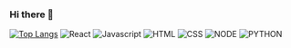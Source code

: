 ### Hi there 👋
[![Top Langs](https://github-readme-stats.vercel.app/api/top-langs/?username=dannyseong)](https://github.com/dannyseong/github-readme-stats)
![React](https://img.shields.io/badge/React-61DAFB?style=for-the-badge&logo=react&logoColor=white)
![Javascript](https://img.shields.io/badge/JavaScript-F7DF1E?style=for-the-badge&logo=javascript&logoColor=white)
![HTML](https://img.shields.io/badge/HTML5-E34F26?style=for-the-badge&logo=html5&logoColor=white)
![CSS](https://img.shields.io/badge/CSS-1572B6?style=for-the-badge&logo=css3&logoColor=white)
![NODE](https://img.shields.io/badge/Node.js-339933?style=for-the-badge&logo=node.js&logoColor=white)
![PYTHON](https://img.shields.io/badge/python-3776AB?style=for-the-badge&logo=python&logoColor=white)
<!--
**dannyseong/dannyseong** is a ✨ _special_ ✨ repository because its `README.md` (this file) appears on your GitHub profile.

Here are some ideas to get you started:

- 🔭 I’m currently working on ...
- 🌱 I’m currently learning ...
- 👯 I’m looking to collaborate on ...
- 🤔 I’m looking for help with ...
- 💬 Ask me about ...
- 📫 How to reach me: ...
- 😄 Pronouns: ...
- ⚡ Fun fact: ...
-->
